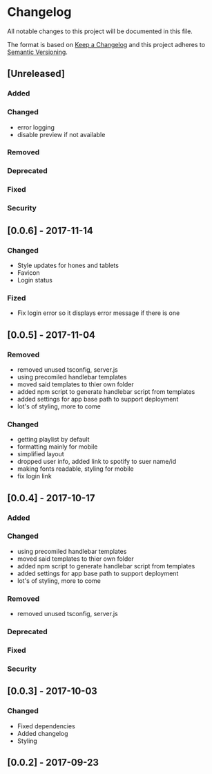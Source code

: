 # Changelog
All notable changes to this project will be documented in this file.

The format is based on [Keep a Changelog](http://keepachangelog.com/en/1.0.0/)
and this project adheres to [Semantic Versioning](http://semver.org/spec/v2.0.0.html).

## [Unreleased]

### Added

### Changed
- error logging
- disable preview if not available
### Removed

### Deprecated

### Fixed

### Security

## [0.0.6] - 2017-11-14
### Changed
- Style updates for hones and tablets
- Favicon
- Login status
### Fized
- Fix login error so it displays error message if there is one

## [0.0.5] - 2017-11-04
### Removed
- removed unused tsconfig, server.js
- using precomiled handlebar templates
- moved said templates to thier own folder
- added npm script to generate handlebar script from templates
- added settings for app base path to support deployment
- lot's of styling, more to come
### Changed
- getting playlist by default
- formatting mainly for mobile
- simplified layout
- dropped user info, added link to spotify to suer name/id
- making fonts readable, styling for mobile
- fix login link

## [0.0.4] - 2017-10-17

### Added

### Changed
- using precomiled handlebar templates
- moved said templates to thier own folder
- added npm script to generate handlebar script from templates
- added settings for app base path to support deployment
- lot's of styling, more to come

### Removed
- removed unused tsconfig, server.js

### Deprecated

### Fixed

### Security

## [0.0.3] - 2017-10-03
### Changed
- Fixed dependencies
- Added changelog
- Styling

## [0.0.2] - 2017-09-23